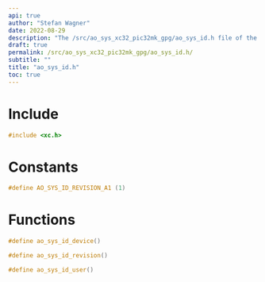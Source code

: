 ```yaml
---
api: true
author: "Stefan Wagner"
date: 2022-08-29
description: "The /src/ao_sys_xc32_pic32mk_gpg/ao_sys_id.h file of the ao real-time operating system."
draft: true
permalink: /src/ao_sys_xc32_pic32mk_gpg/ao_sys_id.h/
subtitle: ""
title: "ao_sys_id.h"
toc: true
---
```


# Include

```c
#include <xc.h>
```

# Constants

```c
#define AO_SYS_ID_REVISION_A1 (1)
```

# Functions

```c
#define ao_sys_id_device()
```

```c
#define ao_sys_id_revision()
```

```c
#define ao_sys_id_user()
```

